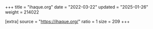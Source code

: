 +++
title = "ihaque.org"
date = "2022-03-22"
updated = "2025-01-26"
weight = 214022

[extra]
source = "https://ihaque.org/"
ratio = 1
size = 209
+++

